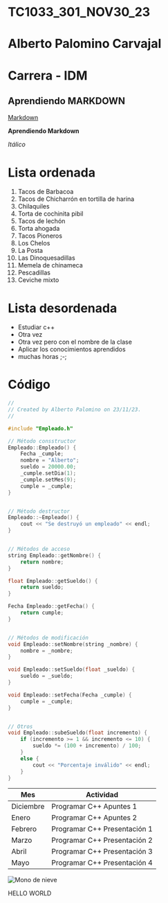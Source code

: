 # TC1033_301_NOV30_23
# Alberto Palomino Carvajal
# Carrera - IDM

## Aprendiendo MARKDOWN

[Markdown](https://www.markdownguide.org/cheat-sheet/)

**Aprendiendo Markdown**

*Itálico*

# Lista ordenada
1. Tacos de Barbacoa
2. Tacos de Chicharrón en tortilla de harina
3. Chilaquiles
4. Torta de cochinita pibil
5. Tacos de lechón
6. Torta ahogada
7. Tacos Pioneros
8. Los Chelos
9. La Posta
10. Las Dinoquesadillas
11. Memela de chinameca
12. Pescadillas
13. Ceviche mixto

# Lista desordenada
- Estudiar c++
- Otra vez
- Otra vez pero con el nombre de la clase
- Aplicar los conocimientos aprendidos
- muchas horas ;-;

# Código

```cpp
//
// Created by Alberto Palomino on 23/11/23.
//

#include "Empleado.h"

// Método consstructor
Empleado::Empleado() {
    Fecha _cumple;
    nombre = "Alberto";
    sueldo = 20000.00;
    _cumple.setDia(1);
    _cumple.setMes(9);
    cumple = _cumple;
}


// Método destructor
Empleado::~Empleado() {
    cout << "Se destruyó un empleado" << endl;
}


// Métodos de acceso
string Empleado::getNombre() {
    return nombre;
}

float Empleado::getSueldo() {
    return sueldo;
}

Fecha Empleado::getFecha() {
    return cumple;
}


// Métodos de modificación
void Empleado::setNombre(string _nombre) {
    nombre = _nombre;
}

void Empleado::setSueldo(float _sueldo) {
    sueldo = _sueldo;
}

void Empleado::setFecha(Fecha _cumple) {
    cumple = _cumple;
}


// Otros
void Empleado::subeSueldo(float incremento) {
    if (incremento >= 1 && incremento <= 10) {
        sueldo *= (100 + incremento) / 100;
    }
    else {
        cout << "Porcentaje inválido" << endl;
    }
}
```

| Mes | Actividad |
| -------- | -------- |
| Diciembre | Programar C++ Apuntes 1 |
| Enero | Programar C++ Apuntes 2 |
| Febrero | Programar C++ Presentación 1 |
| Marzo | Programar C++ Presentación 2 |
| Abril | Programar C++ Presentación 3 |
| Mayo | Programar C++ Presentación 4 |




![Mono de nieve](https://encrypted-tbn0.gstatic.com/images?q=tbn:ANd9GcQa0gENC085JCjcLatjyRm2ivSITgKViFVB_Q&usqp=CAU)

HELLO WORLD
